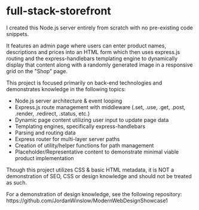 # full-stack-storefront

<p>I created this Node.js server entirely from scratch with no pre-existing code snippets.</p>
<p>It features an admin page where users can enter product names, descriptions and prices into an HTML form which then uses express.js routing and the express-handlebars templating engine to dynamically display that content along with a randomly generated image in a responsive grid on the "Shop" page.</p>
<p>This project is focused primarily on back-end technologies and demonstrates knowledge in the following topics:</p>

<ul>
<li>Node.js server architecture & event looping
<li>Express.js route management with middleware (.set, .use, .get, .post, .render, .redirect, .status, etc.)
<li>Dynamic page content utilizing user input to update page data
<li>Templating engines, specifically express-handlebars
<li>Parsing and routing data
<li>Express router for multi-layer server paths
<li>Creation of utility/helper functions for path management
<li>Placeholder/Representative content to demonstrate minimal viable product implementation
</ul>

<p>Though this project utilizes CSS & basic HTML metadata, it is NOT a demonstration of SEO, CSS or design knowledge and should not be treated as such.</p>
<p>For a demonstration of design knowledge, see the following repository: https://github.com/JordanWinslow/ModernWebDesignShowcase1</p>
